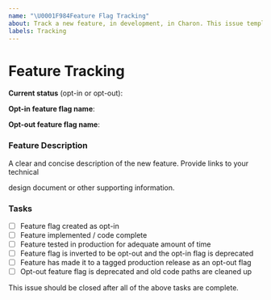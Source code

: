 ```yaml
---
name: "\U0001F984Feature Flag Tracking"
about: Track a new feature, in development, in Charon. This issue template should only be used by developers or contributors!
labels: Tracking
---
```

<!--
Hey There! 😄

Thanks for taking the time to file a tracking issue for your new feature. These issues really help
us track progress of features as they work their way through development. Be sure to review
docs/branching.md#controlled-introduction-of-change for the latest documentation around feature flags.

-->

# Feature Tracking

**Current status** (opt-in or opt-out):

**Opt-in feature flag name**:

**Opt-out feature flag name**:

### Feature Description

<!-- --> A clear and concise description of the new feature. Provide links to your technical
design document or other supporting information.

### Tasks

- [ ] Feature flag created as opt-in
- [ ] Feature implemented / code complete
- [ ] Feature tested in production for adequate amount of time
- [ ] Feature flag is inverted to be opt-out and the opt-in flag is deprecated
- [ ] Feature has made it to a tagged production release as an opt-out flag
- [ ] Opt-out feature flag is deprecated and old code paths are cleaned up

This issue should be closed after all of the above tasks are complete.
